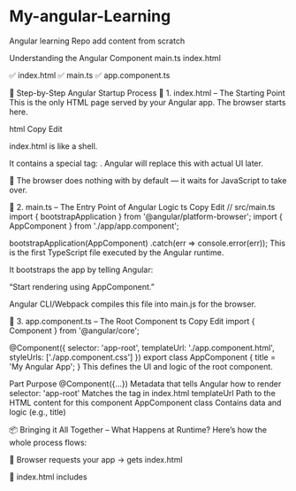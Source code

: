 # My-angular-Learning
Angular learning Repo add content from scratch

Understanding the Angular Component main.ts index.html

✅ index.html
✅ main.ts
✅ app.component.ts

🚦 Step-by-Step Angular Startup Process
🔹 1. index.html – The Starting Point
This is the only HTML page served by your Angular app. The browser starts here.

html
Copy
Edit
<!-- src/index.html -->
<!DOCTYPE html>
<html lang="en">
<head>
  <meta charset="utf-8" />
  <title>MyAngularApp</title>
  <base href="/" />
</head>
<body>
  <app-root></app-root> <!-- Angular renders your app here -->
</body>
</html>
index.html is like a shell.

It contains a special tag: <app-root>. Angular will replace this with actual UI later.

🧠 The browser does nothing with <app-root> by default — it waits for JavaScript to take over.

🔹 2. main.ts – The Entry Point of Angular Logic
ts
Copy
Edit
// src/main.ts
import { bootstrapApplication } from '@angular/platform-browser';
import { AppComponent } from './app/app.component';

bootstrapApplication(AppComponent)
  .catch(err => console.error(err));
This is the first TypeScript file executed by the Angular runtime.

It bootstraps the app by telling Angular:

“Start rendering using AppComponent.”

Angular CLI/Webpack compiles this file into main.js for the browser.

🔹 3. app.component.ts – The Root Component
ts
Copy
Edit
import { Component } from '@angular/core';

@Component({
  selector: 'app-root',
  templateUrl: './app.component.html',
  styleUrls: ['./app.component.css']
})
export class AppComponent {
  title = 'My Angular App';
}
This defines the UI and logic of the root component.

Part	Purpose
@Component({...})	Metadata that tells Angular how to render
selector: 'app-root'	Matches the tag in index.html
templateUrl	Path to the HTML content for this component
AppComponent class	Contains data and logic (e.g., title)

📦 Bringing it All Together – What Happens at Runtime?
Here’s how the whole process flows:

🧭 Browser requests your app → gets index.html

📜 index.html includes <script src="main.js">

🚀 Browser runs main.js → which is compiled from main.ts

⚙️ main.ts calls bootstrapApplication(AppComponent)

🏗️ Angular:

Finds AppComponent

Looks for selector: 'app-root'

Replaces <app-root> in index.html with the component’s template

🧠 Sets up:

Change detection

Event bindings

Lifecycle hooks


🔁 Visual Diagram
scss
Copy
Edit
[Browser] ──> loads ──> [index.html]
                            ↓
                  contains <app-root>
                            ↓
             [main.js from compiled main.ts]
                            ↓
     bootstrapApplication(AppComponent)
                            ↓
          Angular finds <app-root>
                            ↓
   Inserts AppComponent template into the DOM
                            ↓
       Shows your Angular app on the screen ✅